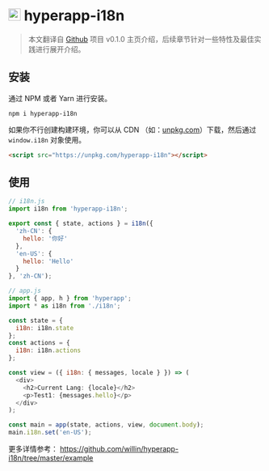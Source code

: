 # <img height=24 src=https://cdn.rawgit.com/jorgebucaran/f53d2c00bafcf36e84ffd862f0dc2950/raw/882f20c970ff7d61aa04d44b92fc3530fa758bc0/Hyperapp.svg> hyperapp-i18n

> 本文翻译自 [Github](https://github.com/willin/hyperapp-i18n) 项目 v0.1.0 主页介绍，后续章节针对一些特性及最佳实践进行展开介绍。


## 安装

通过 NPM 或者 Yarn 进行安装。

```
npm i hyperapp-i18n
```

如果你不行创建构建环境，你可以从 CDN （如：[unpkg.com](https://unpkg.com/hyperapp-i18n)）下载，然后通过 `window.i18n` 对象使用。

```html
<script src="https://unpkg.com/hyperapp-i18n"></script>
```

## 使用

```js
// i18n.js
import i18n from 'hyperapp-i18n';

export const { state, actions } = i18n({
  'zh-CN': {
    hello: '你好'
  },
  'en-US': {
    hello: 'Hello'
  }
}, 'zh-CN');

// app.js
import { app, h } from 'hyperapp';
import * as i18n from './i18n';

const state = {
  i18n: i18n.state
};
const actions = {
  i18n: i18n.actions
};

const view = ({ i18n: { messages, locale } }) => (
  <div>
    <h2>Current Lang: {locale}</h2>
    <p>Test1: {messages.hello}</p>
  </div>
);

const main = app(state, actions, view, document.body);
main.i18n.set('en-US');
```

更多详情参考： <https://github.com/willin/hyperapp-i18n/tree/master/example>

